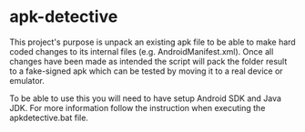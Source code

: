 # apk-detective
This project's purpose is unpack an existing apk file to be able to make hard coded changes to its internal files (e.g. AndroidManifest.xml). Once all changes have been made as intended the script will pack the folder result to a fake-signed apk which can be tested by moving it to a real device or emulator.

To be able to use this you will need to have setup Android SDK and Java JDK. For more information follow the instruction when executing the apkdetective.bat file.
